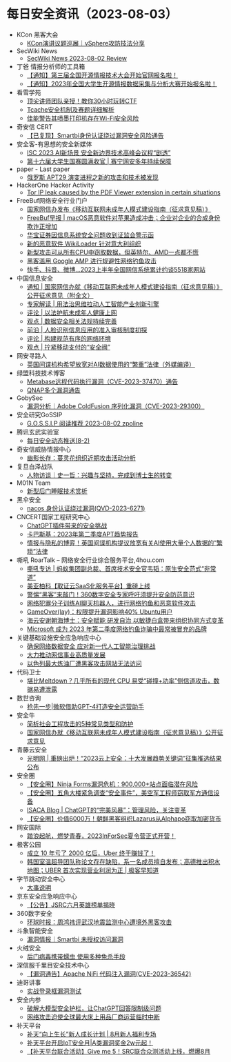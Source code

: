 # 每日安全资讯（2023-08-03）

- KCon 黑客大会
  - [KCon演讲议题巡展｜vSphere攻防技法分享](https://mp.weixin.qq.com/s?__biz=MzIzOTAwNzc1OQ==&mid=2651136929&idx=1&sn=e47bea7e47d5a8039fb657c6f189a42c&chksm=f2c122c1c5b6abd7b52f3548eac70bfa02d6c1854ed9f30091cca6f1a0cfba9d3d7b28597db8&scene=58&subscene=0#rd)
- SecWiki News
  - [SecWiki News 2023-08-02 Review](http://www.sec-wiki.com/?2023-08-02)
- 丁爸 情报分析师的工具箱
  - [【通知】第三届全国开源情报技术大会开始官网报名啦！](https://mp.weixin.qq.com/s?__biz=MzI2MTE0NTE3Mw==&mid=2651137733&idx=1&sn=7754e774522db3954d7a1ca29bd52300&chksm=f1af51ffc6d8d8e9ce2c9e490058a99e767eccb99ca30a5414af33e77f11c7f22ad1e4ddbbf9&scene=58&subscene=0#rd)
  - [【通知】2023年全国大学生开源情报数据采集与分析大赛开始报名啦！](https://mp.weixin.qq.com/s?__biz=MzI2MTE0NTE3Mw==&mid=2651137733&idx=2&sn=d0182ca130fb8d19bf12058ac6ddc7d8&chksm=f1af51ffc6d8d8e9422aaebe529088d31f1deb662b01e3d972721faf21e122317cd3f2f2ec49&scene=58&subscene=0#rd)
- 看雪学苑
  - [顶尖讲师团队亲授！教你30小时玩转CTF](https://mp.weixin.qq.com/s?__biz=MjM5NTc2MDYxMw==&mid=2458511195&idx=1&sn=f84f26998889bc1c79656def42729abe&chksm=b18ed7d186f95ec7f22ddce1cb9816b124b43bccef5a2cea14f38144118fa96557b803074488&scene=58&subscene=0#rd)
  - [Tcache安全机制及赛题详细解析](https://mp.weixin.qq.com/s?__biz=MjM5NTc2MDYxMw==&mid=2458511195&idx=2&sn=aedd90d665fb2ea91db4072b8ee914df&chksm=b18ed7d186f95ec782f8b5340d0ef018fd933be194bab6f1ed0285d03bee393c545ada6e3591&scene=58&subscene=0#rd)
  - [佳能警告其喷墨打印机存在Wi-Fi安全风险](https://mp.weixin.qq.com/s?__biz=MjM5NTc2MDYxMw==&mid=2458511195&idx=3&sn=751d4200abdf4c2ac336af31ef8d3caa&chksm=b18ed7d186f95ec71aa4ed88e74503052bbd0011522248edc548da4360d88e469e4731441ebb&scene=58&subscene=0#rd)
- 奇安信 CERT
  - [【已复现】Smartbi身份认证绕过漏洞安全风险通告](https://mp.weixin.qq.com/s?__biz=MzU5NDgxODU1MQ==&mid=2247499295&idx=1&sn=1b3a8a3387f2cc4c90405bd501270b66&chksm=fe79da87c90e53916f816d20c0e2a7d098ea0dde447e03517b6a00f57ee3e1dc63a0bb9c5e1b&scene=58&subscene=0#rd)
- 安全客-有思想的安全新媒体
  - [ISC 2023 AI新场景 安全新边界技术高峰会议程“剧透”](https://www.anquanke.com/post/id/290006)
  - [第十六届大学生国赛圆满收官 | 赛宁网安多年持续保障](https://www.anquanke.com/post/id/290001)
- paper - Last paper
  - [俄罗斯 APT29 演变进程之新的攻击和技术被发现](https://paper.seebug.org/2097/)
- HackerOne Hacker Activity
  - [Tor IP leak caused by the PDF Viewer extension in certain situations](https://hackerone.com/reports/604945)
- FreeBuf网络安全行业门户
  - [国家网信办发布《移动互联网未成年人模式建设指南（征求意见稿）》](https://www.freebuf.com/articles/neopoints/373697.html)
  - [FreeBuf早报 | macOS恶意软件对苹果造成冲击；企业对企业的合成身份欺诈正增加](https://www.freebuf.com/news/373683.html)
  - [华宝证券因信息系统安全问题收到证监会警示函](https://www.freebuf.com/news/373677.html)
  - [新的恶意软件 WikiLoader 针对意大利组织](https://www.freebuf.com/news/373642.html)
  - [新型攻击可从所有CPU中窃取数据，但英特尔、AMD一点都不慌](https://www.freebuf.com/news/373635.html)
  - [黑客滥用 Google AMP 进行规避性网络钓鱼攻击](https://www.freebuf.com/news/373624.html)
  - [快手、抖音、微博...2023上半年全国网信系统累计约谈5518家网站](https://www.freebuf.com/news/373613.html)
- 中国信息安全
  - [通知 | 国家网信办就《移动互联网未成年人模式建设指南（征求意见稿）》公开征求意见（附全文）](https://mp.weixin.qq.com/s?__biz=MzA5MzE5MDAzOA==&mid=2664189810&idx=1&sn=9df8db487909c1ec88d60e1e1178b200&chksm=8b594d8bbc2ec49d9e084d8df5a583bc983ba54037ff598cdbd89636c15d677e5e8b25f3b25d&scene=58&subscene=0#rd)
  - [专家解读 | 用法治思维拉动人工智能产业创新引擎](https://mp.weixin.qq.com/s?__biz=MzA5MzE5MDAzOA==&mid=2664189810&idx=2&sn=e91fea2d1c27a2257069044ce971a55a&chksm=8b594d8bbc2ec49d9823214e27cda3331d3ffd0092660098f691356a22227908b9116014ee1d&scene=58&subscene=0#rd)
  - [评论 | 以法护航未成年人健康上网](https://mp.weixin.qq.com/s?__biz=MzA5MzE5MDAzOA==&mid=2664189810&idx=3&sn=2be6a2d55bf51b4e8bd2a4dfe9b73794&chksm=8b594d8bbc2ec49d1ab21efe1477b759bfa344d522a6c27044a9a5bf47ef2e023a3cd8a0fe89&scene=58&subscene=0#rd)
  - [观点 | 数据安全相关法规持续完善](https://mp.weixin.qq.com/s?__biz=MzA5MzE5MDAzOA==&mid=2664189810&idx=4&sn=a040fe09c1a0d65afdceebf42addf964&chksm=8b594d8bbc2ec49d4901ce71a448ee4742024214d25a9534549806179d10a1be253db968d5f6&scene=58&subscene=0#rd)
  - [前沿 | 人脸识别信息应用的准入审核制度初探](https://mp.weixin.qq.com/s?__biz=MzA5MzE5MDAzOA==&mid=2664189810&idx=5&sn=c2dcdbfc0a07b1556027e63d31353a7c&chksm=8b594d8bbc2ec49d8bf396617a1eacd2e61e072717722fbb0b180c378929c8b3803e804c4c99&scene=58&subscene=0#rd)
  - [评论 | 构建规范有序的网络环境](https://mp.weixin.qq.com/s?__biz=MzA5MzE5MDAzOA==&mid=2664189810&idx=6&sn=e7dbff5c1149693c767e54673486ebef&chksm=8b594d8bbc2ec49da907dd22226d31ced3a5ebeb82d476fe57c6d55baa90f076ed71d26967ac&scene=58&subscene=0#rd)
  - [观点 | 拧紧移动支付的“安全阀”](https://mp.weixin.qq.com/s?__biz=MzA5MzE5MDAzOA==&mid=2664189810&idx=7&sn=6d15f4fde09342cdec23a8b6cc114229&chksm=8b594d8bbc2ec49dec5399ed828925e0b4d7314fed262f8659c212d598ac9e5e30f8a396d9ce&scene=58&subscene=0#rd)
- 网安寻路人
  - [英国间谍机构希望放宽对AI数据使用的“繁重”法律（外媒编译）](https://mp.weixin.qq.com/s?__biz=MzIxODM0NDU4MQ==&mid=2247500166&idx=1&sn=b54c50df4a1fd231724fc48687e30865&chksm=97e97c6ca09ef57a066c7ce15a0b82a65bc8b17bf4e349c340b6b39031bbd1b776367bc3d1df&scene=58&subscene=0#rd)
- 绿盟科技技术博客
  - [Metabase远程代码执行漏洞（CVE-2023-37470）通告](http://blog.nsfocus.net/metabasecve-2023-37470/)
  - [QNAP多个漏洞通告](http://blog.nsfocus.net/qnap/)
- GobySec
  - [漏洞分析｜Adobe ColdFusion 序列化漏洞（CVE-2023-29300）](https://mp.weixin.qq.com/s?__biz=MzI4MzcwNTAzOQ==&mid=2247529590&idx=1&sn=1c31354c67dd41b2a44e0b3205c01ab5&chksm=eb849fd6dcf316c01d09f9ba703dafa48132b0205be239fb78c38a9a76ca801f2a5b2a3738a6&scene=58&subscene=0#rd)
- 安全研究GoSSIP
  - [G.O.S.S.I.P 阅读推荐 2023-08-02 zpoline](https://mp.weixin.qq.com/s?__biz=Mzg5ODUxMzg0Ng==&mid=2247495954&idx=1&sn=3c3e13cb0b94b78ac145cf79afa692af&chksm=c063dfcbf71456ddba7805bd9d13fc4bbae7febc72c72de061cd50b098c21595a3beba0113c3&scene=58&subscene=0#rd)
- 腾讯玄武实验室
  - [每日安全动态推送(8-2)](https://mp.weixin.qq.com/s?__biz=MzA5NDYyNDI0MA==&mid=2651959104&idx=1&sn=84223594e4e8f987017d390db1f4e094&chksm=8baecfdfbcd946c9fd3d316a7539ceae0b18e934754dc8cb9abe3dc83c64e59771bc7eef52b9&scene=58&subscene=0#rd)
- 奇安信威胁情报中心
  - [幽影长存：蔓灵花组织近期攻击活动分析](https://mp.weixin.qq.com/s?__biz=MzI2MDc2MDA4OA==&mid=2247507384&idx=1&sn=d7888efbaf8852bcea175d15152ca7c7&chksm=ea662acfdd11a3d966d5901ca50a281b335934f31130341e41204c3d418fa6dbd6e6d187b42a&scene=58&subscene=0#rd)
- 复旦白泽战队
  - [人物访谈｜史一哲：兴趣与坚持，完成到博士生的转变](https://mp.weixin.qq.com/s?__biz=MzU4NzUxOTI0OQ==&mid=2247486807&idx=1&sn=69c2d7677237b67a1de028a9b3955a0b&chksm=fdeb8929ca9c003f0de87b6469a32fb36da91a537bd33b7a993c1eb16c46e566748a8d01929d&scene=58&subscene=0#rd)
- M01N Team
  - [新型后门睡眠技术赏析](https://mp.weixin.qq.com/s?__biz=MzkyMTI0NjA3OA==&mid=2247491996&idx=1&sn=68f623b78a08831560ceb3f5b36df5ff&chksm=c184218df6f3a89b6e005e55807e547ce27f5284e5b5aabc9e33ca060909dd14c8d7ff5f8c38&scene=58&subscene=0#rd)
- 黑伞安全
  - [nacos 身份认证绕过漏洞(QVD-2023-6271)](https://mp.weixin.qq.com/s?__biz=MzU0MzkzOTYzOQ==&mid=2247487762&idx=1&sn=857d02153eb02af80d942c8464b65197&chksm=fb029c4acc75155cd3b8eee46a7cca03a112108f5f4fcbb6b7bcd560925809520ba4833feecb&scene=58&subscene=0#rd)
- CNCERT国家工程研究中心
  - [ChatGPT插件带来的安全挑战](https://mp.weixin.qq.com/s?__biz=MzUzNDYxOTA1NA==&mid=2247539033&idx=1&sn=7968f86d2c107227036365f72d90619e&chksm=fa93ef98cde4668eb8dfb68d1fcf63aaf82f036c8209d9caa51b255e361c2923849a5e9ee3ef&scene=58&subscene=0#rd)
  - [卡巴斯基：2023年第二季度APT趋势报告](https://mp.weixin.qq.com/s?__biz=MzUzNDYxOTA1NA==&mid=2247539033&idx=2&sn=b2452b88420490080ed1853c7c771c5b&chksm=fa93ef98cde4668e7bade64ff63ffb36c0b168ca3d1be1c9d1a60d74dab4f20e5b23f9b445ed&scene=58&subscene=0#rd)
  - [情报与隐私的博弈！英国间谍机构提议放宽有关AI使用大量个人数据的“繁琐”法律](https://mp.weixin.qq.com/s?__biz=MzUzNDYxOTA1NA==&mid=2247539033&idx=3&sn=5a1246e7ef0588e6d22b7f99564aff3f&chksm=fa93ef98cde4668eb796b2433a922a72ecf429c2ce5b2066810477503362cd0950b2ce1e6da6&scene=58&subscene=0#rd)
- 嘶吼 RoarTalk – 网络安全行业综合服务平台,4hou.com
  - [嘶吼专访 | 蚂蚁集团副总裁、首席技术安全官韦韬：原生安全范式“非常道”](https://www.4hou.com/posts/DZEK)
  - [美亚柏科【取证云SaaS化服务平台】重磅上线](https://www.4hou.com/posts/EXQg)
  - [警惕“黑客”来敲门！360数字安全专家呼吁须提升安全防范意识](https://www.4hou.com/posts/BXEY)
  - [网络犯罪分子训练AI聊天机器人，进行网络钓鱼和恶意软件攻击](https://www.4hou.com/posts/yAkn)
  - [GameOver(lay)：权限提升漏洞影响40% Ubuntu用户](https://www.4hou.com/posts/8zY3)
  - [海云安谢朝海博士：安全赋能 研发自治 以敏捷白盒带来组织协同方式变革](https://www.4hou.com/posts/AXOl)
  - [Microsoft 成为 2023 年第二季度网络钓鱼诈骗中最常被冒充的品牌](https://www.4hou.com/posts/z4ly)
- 关键基础设施安全应急响应中心
  - [确保网络数据安全 应对新一代人工智能治理挑战](https://mp.weixin.qq.com/s?__biz=MzkyMzAwMDEyNg==&mid=2247538915&idx=1&sn=fdb95c0525707a8b5dfcffe5535a85be&chksm=c1e9d4b2f69e5da44abdfd82cb7ece061515775749826336ff6e472992bf6fc9b35d2d8cce8d&scene=58&subscene=0#rd)
  - [大力推动网信事业高质量发展](https://mp.weixin.qq.com/s?__biz=MzkyMzAwMDEyNg==&mid=2247538915&idx=2&sn=c99bfb5852ab96d979f7a2de0d86d3cf&chksm=c1e9d4b2f69e5da4c52073bd979c57abb085793b54cf064949cd5dd053f9197281147762e126&scene=58&subscene=0#rd)
  - [以色列最大炼油厂遭黑客攻击网站无法访问](https://mp.weixin.qq.com/s?__biz=MzkyMzAwMDEyNg==&mid=2247538915&idx=3&sn=069f8dfa48e4104277b3b4611297ef6d&chksm=c1e9d4b2f69e5da4b595a06e6a283c5d470e9c6e1f5edb836cef1de939c1b3544429ba7bc280&scene=58&subscene=0#rd)
- 代码卫士
  - [堪比Meltdown？几乎所有的现代 CPU 易受“碰撞+功率”侧信道攻击，数据易遭泄露](https://mp.weixin.qq.com/s?__biz=MzI2NTg4OTc5Nw==&mid=2247517301&idx=1&sn=dc542520f59c9e8a02450e19d4f0989b&chksm=ea94b51fdde33c09d7d671b9986fa4e910a7208b39f050309c00bb6ef0f7afaa96cc008af9a6&scene=58&subscene=0#rd)
- 数世咨询
  - [抢先一步|微软借助GPT-4打造安全运营助手](https://mp.weixin.qq.com/s?__biz=MzkxNzA3MTgyNg==&mid=2247502340&idx=1&sn=ae078e68c2621f1ead14cac15b18baff&chksm=c144b8b9f63331af41dbf5f74b70dfadc1e58109c797972a49104ad5bda56d5784697aca47c9&scene=58&subscene=0#rd)
- 安全牛
  - [简析社会工程攻击的5种常见类型和防护](https://mp.weixin.qq.com/s?__biz=MjM5Njc3NjM4MA==&mid=2651125052&idx=1&sn=861526a0d231952e4ee137c95e2078dd&chksm=bd1445ef8a63ccf9d58735d6dc67463e100d6efef6c35010c019b76dbfeaeb0180d116662632&scene=58&subscene=0#rd)
  - [国家网信办就《移动互联网未成年人模式建设指南（征求意见稿）》公开征求意见](https://mp.weixin.qq.com/s?__biz=MjM5Njc3NjM4MA==&mid=2651125052&idx=2&sn=f482ccc1bb20d8d96821123ec613382c&chksm=bd1445ef8a63ccf99576cdc6061184d9609a6126904167da7c698432b9e2ad16bfcd1a29e051&scene=58&subscene=0#rd)
- 青藤云安全
  - [光明网 | 重磅出炉！“2023云上安全：十大发展趋势关键词”征集推选结果公布](https://mp.weixin.qq.com/s?__biz=MzAwNDE4Mzc1NA==&mid=2650845101&idx=1&sn=3abede76c307adaf1ad5685245123b77&chksm=80dbcc08b7ac451eff9640a0827c85f4152595dc102c8282957a8dc0752a78e6d96c910eb230&scene=58&subscene=0#rd)
- 安全圈
  - [【安全圈】Ninja Forms漏洞危机：900,000+站点面临潜在风险](https://mp.weixin.qq.com/s?__biz=MzIzMzE4NDU1OQ==&mid=2652041097&idx=1&sn=b39d2ccb74fbcd5cfadc2cf52d7535b8&chksm=f36fc3c9c4184adf36a9fac63f571b445cd449b0e9244654be9c5f5f753a48345bda297766fa&scene=58&subscene=0#rd)
  - [【安全圈】五角大楼紧急调查“安全事件”，美空军工程师窃取军方通信设备](https://mp.weixin.qq.com/s?__biz=MzIzMzE4NDU1OQ==&mid=2652041097&idx=2&sn=bab5eb9aa7949f109c315e16e9135972&chksm=f36fc3c9c4184adf1a02f16547d22dab142685fba00b9b6c4f60895d8a8ea5d64b4bff3b29cb&scene=58&subscene=0#rd)
  - [ISACA Blog | ChatGPT的“完美风暴”：管理风险，关注变革](https://mp.weixin.qq.com/s?__biz=MzIzMzE4NDU1OQ==&mid=2652041097&idx=3&sn=ab4e9c7b88ea8ef36cb3f40eeaf6aaa3&chksm=f36fc3c9c4184adfe37e0c54c2c3d443d59cfdaddf9d0d90cdda5a1a059d5deb684994437c83&scene=58&subscene=0#rd)
  - [【安全圈】价值6000万！朝鲜黑客组织Lazarus从Alphapo窃取加密货币](https://mp.weixin.qq.com/s?__biz=MzIzMzE4NDU1OQ==&mid=2652041097&idx=4&sn=1b84144fd4af0d04cc1655f73ed09ce1&chksm=f36fc3c9c4184adfbd78ed11f7c44b54ec90b32ea2551df11900c7a19060ccc1efb46ef06681&scene=58&subscene=0#rd)
- 网安国际
  - [踏浪起航，燃梦青春，2023InForSec夏令营正式开营！](https://mp.weixin.qq.com/s?__biz=MzA4ODYzMjU0NQ==&mid=2652313875&idx=1&sn=088024b6856ac5cefb925f58306017dd&chksm=8bc4849dbcb30d8bb56ec55eceee7cf44a003a9d34a67df5535fd63da334026a384c3ee7c04c&scene=58&subscene=0#rd)
- 极客公园
  - [成立 10 年亏了 2000 亿后，Uber 终于赚钱了！](https://mp.weixin.qq.com/s?__biz=MTMwNDMwODQ0MQ==&mid=2653004741&idx=1&sn=6e9fbe3b26bb5698eb769e9e6a115f33&chksm=7e54de7349235765b9eb873a5e8220ccc32231d2ded8f21fd90859fd1e834f664bba02880a7b&scene=58&subscene=0#rd)
  - [韩国室温超导团队称论文存在缺陷，系一名成员擅自发布；高德推出积水地图；UBER 首次实现营业利润为正 | 极客早知道](https://mp.weixin.qq.com/s?__biz=MTMwNDMwODQ0MQ==&mid=2653004721&idx=1&sn=b871f3afd5a2bd7e379f14903cf47d56&chksm=7e54de07492357115308b5ca8ca93a6fb8aa2a07715f98425a435ad4ade74f44688bd7964d53&scene=58&subscene=0#rd)
- 字节跳动安全中心
  - [大事说明](https://mp.weixin.qq.com/s?__biz=MzUzMzcyMDYzMw==&mid=2247491241&idx=1&sn=45c0f023490f19c33e9de8b6a14f0422&chksm=fa9ee5ffcde96ce98cc583797efdc038514fbf7c529873b8a2f20793777da23345fc94e88972&scene=58&subscene=0#rd)
- 京东安全应急响应中心
  - [【公告】JSRC六月英雄榜单揭晓](https://mp.weixin.qq.com/s?__biz=MjM5OTk2MTMxOQ==&mid=2727835904&idx=1&sn=acd8a1e5a74b7ec5ce5cfbd0effbf06f&chksm=8050ae88b727279e127ddea2d65113e3e801659e02f2dbb43af9a45e62f04473a6c669ce6e29&scene=58&subscene=0#rd)
- 360数字安全
  - [环球时报：周鸿祎评武汉地震监测中心遭境外黑客攻击](https://mp.weixin.qq.com/s?__biz=MzA4MTg0MDQ4Nw==&mid=2247563003&idx=1&sn=85fc6f5fc4ef3adf083ee6f9edbab5d9&chksm=9f8d66f3a8faefe5d10ad927ccb7287e80237f77db43acf62ff8498caed7b83845240f39aede&scene=58&subscene=0#rd)
- 斗象智能安全
  - [漏洞情报｜Smartbi 未授权访问漏洞](https://mp.weixin.qq.com/s?__biz=MzIwMjcyNzA5Mw==&mid=2247491395&idx=1&sn=7792892771fb7c40cccccee7eb8ebf0f&chksm=96db1499a1ac9d8f47f8a756dce0d06cffa4ef05265e4ab56d4cb695b1b1eb8a2ed142935b95&scene=58&subscene=0#rd)
- 火绒安全
  - [后门病毒携带蠕虫 使用多种免杀手段](https://mp.weixin.qq.com/s?__biz=MzI3NjYzMDM1Mg==&mid=2247515164&idx=1&sn=cd091acb85a3255b48f4ff4ddd428c58&chksm=eb706223dc07eb35f270819c4384887b7593afe368d94320b4fb441e2fbf4a7477feb4c0080d&scene=58&subscene=0#rd)
- 深信服千里目安全技术中心
  - [【漏洞通告】Apache NiFi 代码注入漏洞(CVE-2023-36542)](https://mp.weixin.qq.com/s?__biz=Mzg2NjgzNjA5NQ==&mid=2247520319&idx=1&sn=15cfe96185c4eb2f100b1773da3cef8c&chksm=ce461b2ff9319239bc6f2082c9642f8484f316f00c80c4284e33225809870131a486697b2633&scene=58&subscene=0#rd)
- 迪哥讲事
  - [实战登录框漏洞测试](https://mp.weixin.qq.com/s?__biz=MzIzMTIzNTM0MA==&mid=2247491275&idx=1&sn=409b2dffc5ac9650cf625b5f788c2e30&chksm=e8a614a8dfd19dbe78cf0f2d2c9ff21b749238122ad56a9d62739f7e972dd9342d2d98275494&scene=58&subscene=0#rd)
- 安全内参
  - [破解大模型安全护栏，让ChatGPT回答限制级问题](https://mp.weixin.qq.com/s?__biz=MzI4NDY2MDMwMw==&mid=2247509395&idx=1&sn=09a150e2bdf2dedeed15adf5c7def6d7&chksm=ebfae2b3dc8d6ba5ca6f87d2ad0704964768bd53f6e5226c52c1a755133cac75229b08b11d20&scene=58&subscene=0#rd)
  - [网络攻击迫使全球最大床上用品厂商运营临时中断](https://mp.weixin.qq.com/s?__biz=MzI4NDY2MDMwMw==&mid=2247509395&idx=2&sn=5282b1e4eaff65b91ed85b9bd66ff35a&chksm=ebfae2b3dc8d6ba535dc7aeeaea7f8dd0b39a20f96a0e68d75382afcf76518441caf5090c1db&scene=58&subscene=0#rd)
- 补天平台
  - [补天“向上生长”新人成长计划 | 8月新人福利专场](https://mp.weixin.qq.com/s?__biz=MzI2NzY5MDI3NQ==&mid=2247497897&idx=1&sn=31dda6ca84ed5b32a1274012277ce7fa&chksm=eaf9b0e5dd8e39f390f67d7a12071d35365599ad711bff9cdb111c7f3af22bf056118a17924c&scene=58&subscene=0#rd)
  - [补天平台开启IoT安全月|A类漏洞奖金2w元起！](https://mp.weixin.qq.com/s?__biz=MzI2NzY5MDI3NQ==&mid=2247497897&idx=2&sn=276a8c1ba3b62b2b3347a4df536e37e9&chksm=eaf9b0e5dd8e39f3b69e7ea0a7b1055f5001a014e7d622848483aab5f437551e4b7c3c115e5c&scene=58&subscene=0#rd)
  - [【补天平台联合活动】Give me 5！SRC联合众测活动上线，燃爆8月](https://mp.weixin.qq.com/s?__biz=MzI2NzY5MDI3NQ==&mid=2247497897&idx=3&sn=9edba60c2c8d2c3b6652e50c38d01a71&chksm=eaf9b0e5dd8e39f3aee30ed465df8f76ef7baa96dbd40eaa89cea5e3b10868465dc63d8694bc&scene=58&subscene=0#rd)
